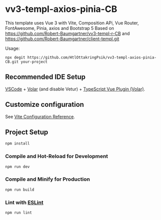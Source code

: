 # vv3-templ-axios-pinia-CB

This template uses Vue 3 with Vite, Composition APi, Vue Router, FontAwesome, Pinia, axios and Bootstrap 5 
Based on 
https://github.com/Robert-Baumgartner/vv3-templ-r-CB and
https://github.com/Robert-Baumgartner/client-templ.git

Usage:
```
npx degit https://github.com/HtlOttakringPsik/vv3-templ-axios-pinia-CB.git your-project
```


## Recommended IDE Setup

[VSCode](https://code.visualstudio.com/) + [Volar](https://marketplace.visualstudio.com/items?itemName=johnsoncodehk.volar) (and disable Vetur) + [TypeScript Vue Plugin (Volar)](https://marketplace.visualstudio.com/items?itemName=johnsoncodehk.vscode-typescript-vue-plugin).

## Customize configuration

See [Vite Configuration Reference](https://vitejs.dev/config/).

## Project Setup

```sh
npm install
```

### Compile and Hot-Reload for Development

```sh
npm run dev
```

### Compile and Minify for Production

```sh
npm run build
```

### Lint with [ESLint](https://eslint.org/)

```sh
npm run lint
```
